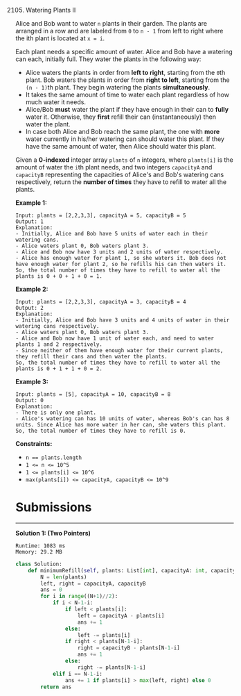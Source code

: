 2105. Watering Plants II

Alice and Bob want to water `n` plants in their garden. The plants are arranged in a row and are labeled from `0` to `n - 1` from left to right where the ith plant is located at `x = i`.

Each plant needs a specific amount of water. Alice and Bob have a watering can each, initially full. They water the plants in the following way:

* Alice waters the plants in order from **left to right**, starting from the `0`th plant. Bob waters the plants in order from **right to left**, starting from the `(n - 1)`th plant. They begin watering the plants **simultaneously**.
* It takes the same amount of time to water each plant regardless of how much water it needs.
* Alice/Bob **must** water the plant if they have enough in their can to **fully** water it. Otherwise, they **first** refill their can (instantaneously) then water the plant.
* In case both Alice and Bob reach the same plant, the one with **more** water currently in his/her watering can should water this plant. If they have the same amount of water, then Alice should water this plant.

Given a **0-indexed** integer array `plants` of `n` integers, where `plants[i]` is the amount of water the `i`th plant needs, and two integers `capacityA` and `capacityB` representing the capacities of Alice's and Bob's watering cans respectively, return the **number of times** they have to refill to water all the plants.

 

**Example 1:**
```
Input: plants = [2,2,3,3], capacityA = 5, capacityB = 5
Output: 1
Explanation:
- Initially, Alice and Bob have 5 units of water each in their watering cans.
- Alice waters plant 0, Bob waters plant 3.
- Alice and Bob now have 3 units and 2 units of water respectively.
- Alice has enough water for plant 1, so she waters it. Bob does not have enough water for plant 2, so he refills his can then waters it.
So, the total number of times they have to refill to water all the plants is 0 + 0 + 1 + 0 = 1.
```

**Example 2:**
```
Input: plants = [2,2,3,3], capacityA = 3, capacityB = 4
Output: 2
Explanation:
- Initially, Alice and Bob have 3 units and 4 units of water in their watering cans respectively.
- Alice waters plant 0, Bob waters plant 3.
- Alice and Bob now have 1 unit of water each, and need to water plants 1 and 2 respectively.
- Since neither of them have enough water for their current plants, they refill their cans and then water the plants.
So, the total number of times they have to refill to water all the plants is 0 + 1 + 1 + 0 = 2.
```

**Example 3:**
```
Input: plants = [5], capacityA = 10, capacityB = 8
Output: 0
Explanation:
- There is only one plant.
- Alice's watering can has 10 units of water, whereas Bob's can has 8 units. Since Alice has more water in her can, she waters this plant.
So, the total number of times they have to refill is 0.
```

**Constraints:**

* `n == plants.length`
* `1 <= n <= 10^5`
* `1 <= plants[i] <= 10^6`
* `max(plants[i]) <= capacityA, capacityB <= 10^9`

# Submissions
---
**Solution 1: (Two Pointers)**
```
Runtime: 1083 ms
Memory: 29.2 MB
```
```python
class Solution:
    def minimumRefill(self, plants: List[int], capacityA: int, capacityB: int) -> int:
        N = len(plants)
        left, right = capacityA, capacityB
        ans = 0
        for i in range((N+1)//2):
            if i < N-1-i:
                if left < plants[i]:
                    left = capacityA - plants[i]
                    ans += 1
                else:
                    left -= plants[i]
                if right < plants[N-1-i]:
                    right = capacityB - plants[N-1-i]
                    ans += 1
                else:
                    right -= plants[N-1-i]
            elif i == N-1-i:
                ans += 1 if plants[i] > max(left, right) else 0
        return ans
```
